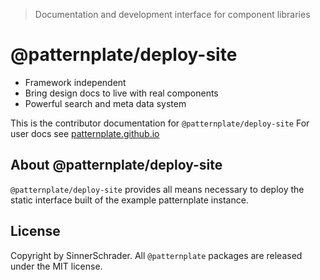 > Documentation and development interface for component libraries

# @patternplate/deploy-site

* Framework independent
* Bring design docs to live with real components
* Powerful search and meta data system

This is the contributor documentation for `@patternplate/deploy-site`
For user docs see [patternplate.github.io](https://patternplate.github.io)

## About @patternplate/deploy-site

`@patternplate/deploy-site` provides all means necessary to deploy the static interface built of 
the example patternplate instance.

## License

Copyright by SinnerSchrader. All `@patternplate` packages are released under the MIT license.

